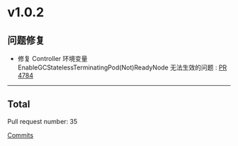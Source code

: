 
# v1.0.2

## 问题修复

*  修复 Controller 环境变量 EnableGCStatelessTerminatingPod(Not)ReadyNode 无法生效的问题: [PR 4784](https://github.com/spidernet-io/spiderpool/pull/4784)



***

## Total 

Pull request number: 35

[ Commits ](https://github.com/spidernet-io/spiderpool/compare/v1.0.1...v1.0.2)
